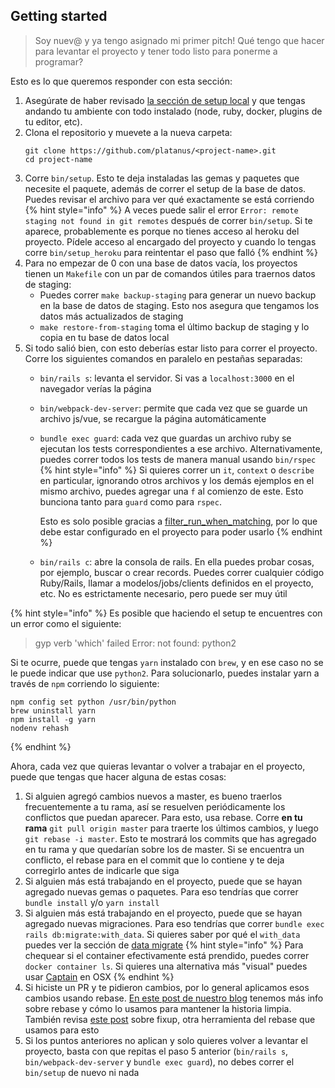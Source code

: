 ## Getting started

> Soy nuev@ y ya tengo asignado mi primer pitch! Qué tengo que hacer para levantar el proyecto y tener todo listo para ponerme a programar?

Esto es lo que queremos responder con esta sección:

1. Asegúrate de haber revisado [la sección de setup local](../local/README.md) y que tengas andando tu ambiente con todo instalado (node, ruby, docker, plugins de tu editor, etc).
1. Clona el repositorio y muevete a la nueva carpeta:
    ```
    git clone https://github.com/platanus/<project-name>.git
    cd project-name
    ```
1. Corre `bin/setup`. Esto te deja instaladas las gemas y paquetes que necesite el paquete, además de correr el setup de la base de datos. Puedes revisar el archivo para ver qué exactamente se está corriendo
    {% hint style="info" %}
    A veces puede salir el error `Error: remote staging not found in git remotes` después de correr `bin/setup`. Si te aparece, probablemente es porque no tienes acceso al heroku del proyecto. Pídele acceso al encargado del proyecto y cuando lo tengas corre `bin/setup_heroku` para reintentar el paso que falló
    {% endhint %}
1. Para no empezar de 0 con una base de datos vacía, los proyectos tienen un `Makefile` con un par de comandos útiles para traernos datos de staging:
    - Puedes correr `make backup-staging` para generar un nuevo backup en la base de datos de staging. Esto nos asegura que tengamos los datos más actualizados de staging
    - `make restore-from-staging` toma el último backup de staging y lo copia en tu base de datos local
1. Si todo salió bien, con esto deberías estar listo para correr el proyecto. Corre los siguientes comandos en paralelo en pestañas separadas:
    - `bin/rails s`: levanta el servidor. Si vas a `localhost:3000` en el navegador verías la página
    - `bin/webpack-dev-server`: permite que cada vez que se guarde un archivo js/vue, se recargue la página automáticamente
    - `bundle exec guard`: cada vez que guardas un archivo ruby se ejecutan los tests correspondientes a ese archivo. Alternativamente, puedes correr todos los tests de manera manual usando `bin/rspec`
        {% hint style="info" %}
        Si quieres correr un `it`, `context` o `describe` en particular, ignorando otros archivos y los demás ejemplos en el mismo archivo, puedes agregar una `f` al comienzo de este. Esto bunciona tanto para `guard` como para `rspec`.

        Esto es solo posible gracias a [filter_run_when_matching](https://relishapp.com/rspec/rspec-core/v/3-6/docs/filtering/filter-run-when-matching), por lo que debe estar configurado en el proyecto para poder usarlo
        {% endhint %}
    - `bin/rails c`: abre la consola de rails. En ella puedes probar cosas, por ejemplo, buscar o crear records. Puedes correr cualquier código Ruby/Rails, llamar a modelos/jobs/clients definidos en el proyecto, etc. No es estrictamente necesario, pero puede ser muy útil

{% hint style="info" %}
Es posible que haciendo el setup te encuentres con un error como el siguiente:
> gyp verb 'which' failed Error: not found: python2

Si te ocurre, puede que tengas `yarn` instalado con `brew`, y en ese caso no se le puede indicar que use `python2`. Para solucionarlo, puedes instalar yarn a través de `npm` corriendo lo siguiente:

```
npm config set python /usr/bin/python
brew uninstall yarn
npm install -g yarn
nodenv rehash
```
{% endhint %}

Ahora, cada vez que quieras levantar o volver a trabajar en el proyecto, puede que tengas que hacer alguna de estas cosas:

1. Si alguien agregó cambios nuevos a master, es bueno traerlos frecuentemente a tu rama, así se resuelven periódicamente los conflictos que puedan aparecer. Para esto, usa rebase. Corre **en tu rama** `git pull origin master` para traerte los últimos cambios, y luego `git rebase -i master`. Esto te mostrará los commits que has agregado en tu rama y que quedarían sobre los de master. Si se encuentra un conflicto, el rebase para en el commit que lo contiene y te deja corregirlo antes de indicarle que siga
1. Si alguien más está trabajando en el proyecto, puede que se hayan agregado nuevas gemas o paquetes. Para eso tendrías que correr `bundle install` y/o `yarn install`
1. Si alguien más está trabajando en el proyecto, puede que se hayan agregado nuevas migraciones. Para eso tendrías que correr `bundle exec rails db:migrate:with_data`. Si quieres saber por qué el `with_data` puedes ver la sección de [data migrate](/stack/ruby/rails/data_migrate.md)
    {% hint style="info" %}
    Para chequear si el container efectivamente está prendido, puedes correr `docker container ls`. Si quieres una alternativa más "visual" puedes usar [Captain](https://getcaptain.co/) en OSX
    {% endhint %}
1. Si hiciste un PR y te pidieron cambios, por lo general aplicamos esos cambios usando rebase. [En este post de nuestro blog](https://plata.news/blog/manteniendo-la-historia-limpia-usando-git-rebase/) tenemos más info sobre rebase y cómo lo usamos para mantener la historia limpia. También revisa [este post](https://fle.github.io/git-tip-keep-your-branch-clean-with-fixup-and-autosquash.html) sobre fixup, otra herramienta del rebase que usamos para esto
1. Si los puntos anteriores no aplican y solo quieres volver a levantar el proyecto, basta con que repitas el paso 5 anterior (`bin/rails s`, `bin/webpack-dev-server` y `bundle exec guard`), no debes correr el `bin/setup` de nuevo ni nada
